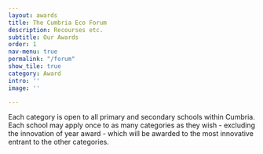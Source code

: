 ```yaml
---
layout: awards
title: The Cumbria Eco Forum
description: Recourses etc.
subtitle: Our Awards
order: 1
nav-menu: true
permalink: "/forum"
show_tile: true
category: Award
intro: ''
image: ''

---
```

Each category is open to all primary and secondary schools within Cumbria.  Each school may apply once to as many categories as they wish - excluding the innovation of year award - which will be awarded to the most innovative entrant to the other categories.